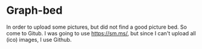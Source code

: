 # Graph-bed
In order to upload some pictures, but did not find a good picture bed. So come to Gitub.
I was going to use https://sm.ms/, but since I can't upload all (ico) images, I use Github.
